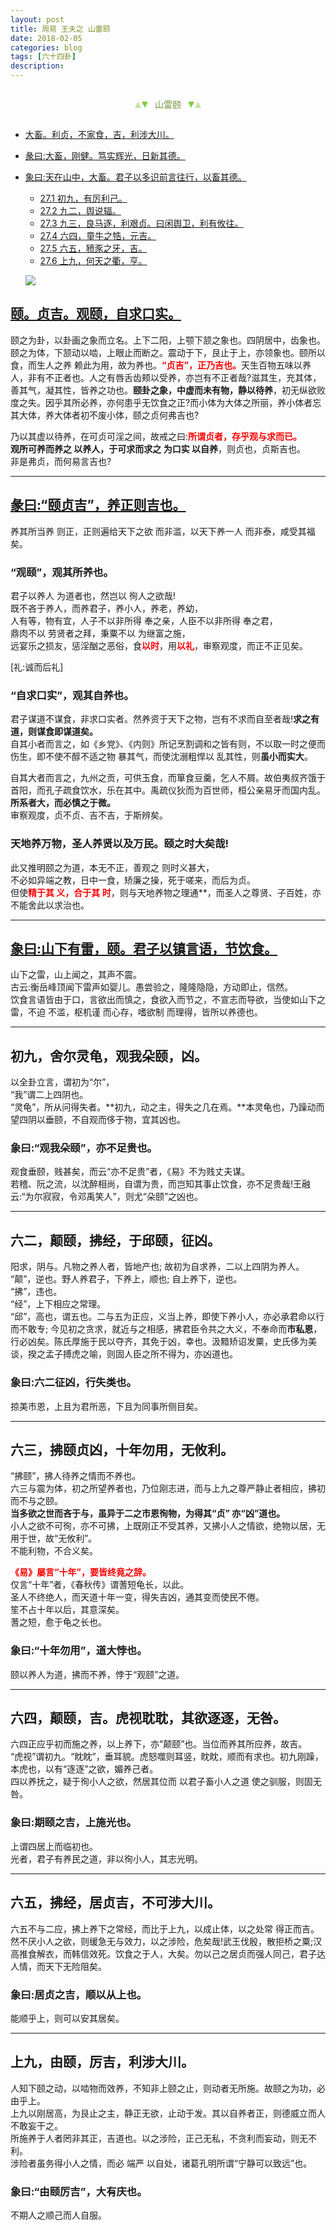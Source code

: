 ```yaml
---
layout: post
title: 周易 王夫之 山雷颐
date: 2018-02-05
categories: blog
tags: [六十四卦]
description: 
---
```


<span id = "jump"></span>


<section style="margin: 0px auto; text-align: center;">
    <section class="xhr" style="width: 0px; height: 0px; border-left: 5px solid transparent; border-right: 5px solid transparent; border-bottom: 10px solid rgb(135, 201, 67); display: inline-block; opacity: 0.5; border-top-color: rgb(135, 201, 67);"></section>
    <section class="xhr" style="width: 0px; height: 0px; border-left: 5px solid transparent; border-right: 5px solid transparent; border-top: 10px solid rgb(135, 201, 67); display: inline-block; margin-left: -3px; border-bottom-color: rgb(135, 201, 67);"></section>
    <section style="
margin-left: 0.5em;
display: inline-block;">
        <p>
            <span style="color: rgb(118, 146, 60);">山雷颐</span>
        </p>
    </section>
    <section class="xhr" style="margin-left: 0.5em; width: 0px; height: 0px; border-left: 5px solid transparent; border-right: 5px solid transparent; border-top: 10px solid rgb(135, 201, 67); display: inline-block; border-bottom-color: rgb(135, 201, 67);"></section>
    <section class="xhr" style="width: 0px; height: 0px; border-left: 5px solid transparent; border-right: 5px solid transparent; border-bottom: 10px solid rgb(135, 201, 67); display: inline-block; opacity: 0.5; margin-left: -3px; border-top-color: rgb(135, 201, 67);"></section>
</section>

- [大畜。利贞，不家食，吉，利涉大川。](#jump大畜)
- [彖曰:大畜，刚健。笃实辉光，日新其德。](#jump刚健)
- [象曰:天在山中，大畜。君子以多识前言往行，以畜其德。](#jump天在山中)
  - [27.1 初九，有厉利己。](#jump有厉利己)
  - [27.2 九二，舆说辐。](#jump舆说辐)
  - [27.3 九三，良马逐，利艰贞。曰闲舆卫，利有攸往。](#jump良马逐)
  - [27.4 六四，童牛之牿，元吉。](#jump童牛之牿)
  - [27.5 六五，豮豕之牙，吉。](#jump豮豕之牙)
  - [27.6 上九，何天之衢，亨。](#jump何天之衢)
  
  ![](http://www.guoyi360.com/uploads/allimg/130727/1-130HH10252518.jpg)

<span id = "jump颐"></span>
## [颐。贞吉。观颐，自求口实。](#jump)
颐之为卦，以卦画之象而立名。上下二阳，上颚下颔之象也。四阴居中，齿象也。颐之为体，下颔动以啮，上眼止而断之。震动于下，艮止于上，亦领象也。颐所以食，而生人之养 赖此为用，故为养也。<font color="#FF0000"><b>“贞吉”，正乃吉也。</b></font>天生百物五味以养人，非有不正者也。人之有唇舌齿颊以受养，亦岂有不正者哉?滋其生，充其体，善其气，凝其性，皆养之功也。**颐卦之象，中虚而未有物，静以待养**，初无纵欲败度之失。因乎其所必养，亦何患乎无饮食之正?而小体为大体之所丽，养小体者忘其大体，养大体者初不废小体，颐之贞何弗吉也?


乃以其虚以待养，在可贞可淫之间，故戒之曰:<font color="#FF0000"><b>所谓贞者，存乎观与求而已。<br></b></font>**观所可养而养之 以养人，于可求而求之 为口实 以自养**，则贞也，贞斯吉也。<br>
非是弗贞，而何易言吉也?

----

<span id = "jump颐贞吉"></span>
## [彖曰:“颐贞吉”，养正则吉也。](#jump)
养其所当养 则正，正则遍给天下之欲 而非滥，以天下养一人 而非泰，咸受其福矣。

### “观颐”，观其所养也。
君子以养人 为道者也，然岂以 徇人之欲哉!<br>
既不吝于养人，而养君子，养小人，养老，养幼，<br>
人有等，物有宜，人子不以非所得 奉之亲，人臣不以非所得 奉之君，<br>
鼎肉不以 劳贤者之拜，秉粟不以 为继富之施，<br>
远宴乐之损友，惩淫酗之恶俗，食<font color="#FF0000"><b>以时</b></font>，用<font color="#FF0000"><b>以礼</b></font>，审察观度，而正不正见矣。


[礼:诚而后礼]

### “自求口实”，观其自养也。
君子谋道不谋食，非求口实者。然养资于天下之物，岂有不求而自至者哉!**求之有道，则谋食即谋道矣。**<br>
自其小者而言之，如《乡党》、《内则》所记烹割调和之皆有则，不以取一时之便而 伤生，即不使不醇不适之物 暴其气，而使沈溺粗悍以 乱其性，则**虽小而实大**。


自其大者而言之，九州之贡，可供玉食，而箪食豆羹，乞人不屑。故伯夷叔齐饿于首阳，而孔子疏食饮水，乐在其中。禹疏仪狄而为百世师，桓公亲易牙而国内乱。
**所系者大，而必慎之于微。**<br>
审察观度，贞不贞、吉不吉，于斯辨矣。

### 天地养万物，圣人养贤以及万民。颐之时大矣哉!
此又推明颐之为道，本无不正，善观之 则时义甚大，<br>
不必如异端之教，日中一食，矫廉之操，死于嗟来，而后为贞。<br>
但使<font color="#FF0000"><b>精于其 义，合于其 时</b></font>，则与天地养物之理通**，而圣人之尊贤、子百姓，亦不能舍此以求治也。

----

<span id = "jump山下有雷"></span>
## [象曰:山下有雷，颐。君子以镇言语，节饮食。](#jump)
山下之雷，山上闻之，其声不震。<br>
古云:衡岳峰顶闻下雷声如婴儿。愚尝验之，隆隆隐隐，方动即止，信然。<br>
饮食言语皆由于口，言欲出而慎之，食欲入而节之，不宣志而导欲，当使如山下之雷，不迫 不滥，枢机谨 而心存，嗜欲制 而理得，皆所以养德也。

----

<span id = "jump舍尔灵龟"></span>
## 初九，舍尔灵龟，观我朵颐，凶。
以全卦立言，谓初为“尔”，<br>
“我”谓二上四阴也。<br>
“灵龟”，所从问得失者。**初九，动之主，得失之几在焉。**本灵龟也，乃躁动而望四阴以垂颐，不自观而侈于物，宜其凶也。

### 象曰:“观我朵颐”，亦不足贵也。
观食垂颐，贱甚矣，而云“亦不足贵”者，《易》不为贱丈夫谋。<br>
若稽、阮之流，以沈醉相尚，自谓为贵，而岂知其事止饮食，亦不足贵哉!王融云:“为尔寂寂，令邓禹笑人”，则尤“朵颐”之凶也。

----

<span id = "jump颠颐"></span>
## 六二，颠颐，拂经，于邱颐，征凶。
阳求，阴与。凡物之养人者，皆地产也; 故初为自求养，二以上四阴为养人。<br>
“颠”，逆也。野人养君子，下养上，顺也; 自上养下，逆也。<br>
“拂”，违也。<br>
“经”，上下相应之常理。<br>
“邱”，高也，谓五也。二与五为正应，义当上养，即使下养小人，亦必承君命以行而不敢专; 今见初之贪求，就近与之相感，拂君臣令共之大义，不奉命而**市私恩**，行必凶矣。陈氏厚施于民以夺齐，其免于凶，幸也。汲黯矫诏发粟，史氏侈为美谈，揆之孟子搏虎之喻，则固人臣之所不得为，亦凶道也。

### 象曰:六二征凶，行失类也。
掠美市恩，上且为君所恶，下且为同事所侧目矣。

----

## 六三，拂颐贞凶，十年勿用，无攸利。
“拂颐”，拂人待养之情而不养也。<br>
六三与震为体，初之所望养者也，乃位刚志进，而与上九之尊严静止者相应，拂初而不与之颐。<br>
**当多欲之世而吝于与，虽异于二之市恩徇物，为得其“贞” 亦“凶”道也。**<br>
小人之欲不可徇，亦不可拂，上既刚正不受其养，又拂小人之情欲，绝物以居，无用于世，故“无攸利”。<br>
不能利物，不合义矣。

<p>
  </p>
  
<font color="#FF0000"><b>《易》屡言“十年”，要皆终竟之辞。<br></b></font>仅言“十年”者，《春秋传》谓蓍短龟长，以此。<br>
圣人不终绝人，而天道十年一变，得失吉凶，通其变而使民不倦。<br>
笙不占十年以后，其意深矣。<br>
蓍之短，愈于龟之长也。

### 象曰:“十年勿用”，道大悖也。
颐以养人为道，拂而不养，悖于“观颐”之道。

----

## 六四，颠颐，吉。虎视耽耽，其欲逐逐，无咎。
六四正应乎初而施之养，以上养下，亦“颠颐”也。当位而养其所应养，故吉。<br>
“虎视”谓初九。“眈眈”，垂耳貌。虎怒噬则耳竖，眈眈，顺而有求也。初九刚躁，本虎也，以有“逐逐”之欲，媚养己者。<br>
四以养抚之，疑于徇小人之欲，然居其位而 以君子畜小人之道 使之驯服，则固无咎。

### 象曰:期颐之吉，上施光也。
上谓四居上而临初也。<br>
光者，君子有养民之道，非以徇小人，其志光明。

----

## 六五，拂经，居贞吉，不可涉大川。
六五不与二应，拂上养下之常经，而比于上九，以成止体，以之处常 得正而吉。<br>
然不厌小人之欲，则缓急无与效力，以之涉险，危矣哉!武王伐殷，散拒桥之粟;汉高推食解衣，而韩信效死。饮食之于人，大矣。勿以己之居贞而强人同己，君子达人情，而天下无险阻矣。

### 象曰:居贞之吉，顺以从上也。
能顺乎上，则可以安其居矣。

----

## 上九，由颐，厉吉，利涉大川。
人知下颐之动，以啮物而效养，不知非上颐之止，则动者无所施。故颐之为功，必由乎上。<br>
上九以刚居高，为艮止之主，静正无欲，止动于发。其以自养者正，则德威立而人不敢妄干之。<br>
所施养于人者罔非其正，吉道也。以之涉险，正己无私，不贪利而妄动，则无不利。<br>
涉险者虽务得小人之情，而必 端严 以自处，诸葛孔明所谓“宁静可以致远”也。

### 象曰:“由颐厉吉”，大有庆也。
不期人之顺己而人自服。


